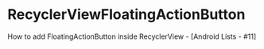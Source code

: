 # RecyclerViewFloatingActionButton
How to add FloatingActionButton inside RecyclerView - [Android Lists - #11]